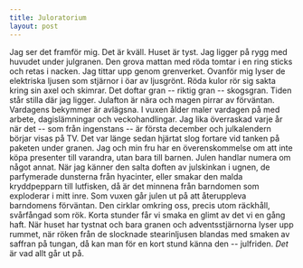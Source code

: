 ```yaml
---
title: Juloratorium
layout: post
---
```


Jag ser det framför mig. Det är kväll. Huset är tyst. Jag ligger på rygg med huvudet under julgranen. Den grova mattan med röda tomtar i en ring sticks och retas i nacken. Jag tittar upp genom grenverket. Ovanför mig lyser de elektriska ljusen som stjärnor i öar av ljusgrönt. Röda kulor rör sig sakta kring sin axel och skimrar. Det doftar gran -- riktig gran -- skogsgran. Tiden står stilla där jag ligger. Julafton är nära och magen pirrar av förväntan. Vardagens bekymmer är avlägsna.
I vuxen ålder maler vardagen på med arbete, dagislämningar och veckohandlingar. Jag lika överraskad varje år när det -- som från ingenstans -- är första december och julkalendern börjar visas på TV. Det var länge sedan hjärtat slog fortare vid tanken på paketen under granen. Jag och min fru har en överenskommelse om att inte köpa presenter till varandra, utan bara till barnen. Julen handlar numera om något annat. När jag känner den salta doften av julskinkan i ugnen, de parfymerade dunsterna från hyacinter, eller smakar den malda kryddpepparn till lutfisken, då är det minnena från barndomen som exploderar i mitt inre.
Som vuxen går julen ut på att återuppleva barndomens förväntan. Den cirklar omkring oss, precis utom räckhåll, svårfångad som rök. Korta stunder får vi smaka en glimt av det vi en gång haft. När huset har tystnat och bara granen och adventsstjärnorna lyser upp rummet, när röken från de slocknade stearinljusen blandas med smaken av saffran på tungan, då kan man för en kort stund känna den -- julfriden. *Det* är vad allt går ut på.
